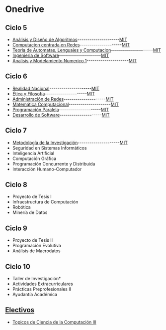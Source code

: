 # Onedrive

## Ciclo 5
- [Análisis y Diseño de Algoritmos](https://unipe-my.sharepoint.com/:f:/g/personal/jesus_santacruz_b_uni_pe/ErZfureyTqZMt5ooSOu3lcQB4UPcZ9wXPxjUap4ImDCXHA?e=PvG7Qc)---------------------[MIT](https://ocw.mit.edu/courses/6-046j-design-and-analysis-of-algorithms-spring-2015/)
- [Computacion centrada en Redes](https://1drv.ms/f/c/fdb226ef3c2e079a/EpoHLjzvJrIggP1XnQAAAAABxNtC_QjDCQizeX3Zd7ujHw?e=HbByrv)---------------------[MIT]()
- [Teoria de Automatas, Lenguajes y Computacion](https://1drv.ms/f/c/fdb226ef3c2e079a/EpoHLjzvJrIggP1YnQAAAAABYmiW1CWIqKK68ODk7NB23A?e=l1pdBJ)---------------------[MIT](https://ocw.mit.edu/courses/6-045j-automata-computability-and-complexity-spring-2011/)
- [Ingenieria de Software](https://1drv.ms/f/c/fdb226ef3c2e079a/EpoHLjzvJrIggP1anQAAAAABzwyfmQGqd8ktb6SC-sYNIw?e=2NBI7g)---------------------[MIT](https://ocw.mit.edu/courses/6-170-laboratory-in-software-engineering-fall-2005/)
- [Analisis y Modelamiento Numerico 1](https://unipe-my.sharepoint.com/:f:/g/personal/jesus_santacruz_b_uni_pe/EkK8lxMdJn5CjPDuAxPwlQABZKesenxsYOT2sKRcYtA00Q?e=6aI8ML)---------------------[MIT](https://ocw.mit.edu/courses/18-330-introduction-to-numerical-analysis-spring-2012/)
## Ciclo 6  
- [Realidad Nacional](https://1drv.ms/f/c/fdb226ef3c2e079a/EpoHLjzvJrIggP1bnQAAAAABxdUqjMvOyrvKzVwioKozYQ?e=aaSpZB)---------------------[MIT]()  
- [Ética y Filosofía](https://1drv.ms/f/c/fdb226ef3c2e079a/EpoHLjzvJrIggP1cnQAAAAABRJ85nb3ZieiPbqZ0hyGlKg?e=4cJd46)---------------------[MIT]()  
- [Administración de Redes](https://unipe-my.sharepoint.com/:f:/g/personal/jesus_santacruz_b_uni_pe/EotGXlhcLR9Hvh_KfP6C6ZkBOeo22vtTTHFXVv-_myawGw?e=gBiBsX)---------------------[MIT]()  
- [Matemática Computacional](https://1drv.ms/f/c/fdb226ef3c2e079a/EpoHLjzvJrIggP1enQAAAAABKXJPBbU-s3kLpcC4XUJkCA?e=ituIiK)---------------------[MIT]()  
- [Programación Paralela](https://1drv.ms/f/c/fdb226ef3c2e079a/EpoHLjzvJrIggP1fnQAAAAABD9Y68b7kJRYHrkLEH7kjuA?e=aFqOsT)---------------------[MIT]()  
- [Desarrollo de Software](https://1drv.ms/f/c/fdb226ef3c2e079a/EpoHLjzvJrIggP1gnQAAAAABKHgzCVifMridZIBrGsv_Tw?e=RJWeet)---------------------[MIT]()  

## Ciclo 7  
- [Metodología de la Investigación](https://1drv.ms/f/c/fdb226ef3c2e079a/EpoHLjzvJrIggP1mnQAAAAAB7mCc_5_HRFtHlJxO7d8qSw?e=0QBcAl)---------------------[MIT]()  
- Seguridad en Sistemas Informáticos  
- Inteligencia Artificial  
- Computación Gráfica  
- Programación Concurrente y Distribuida  
- Interacción Humano-Computador  

## Ciclo 8  
- Proyecto de Tesis I  
- Infraestructura de Computación  
- Robótica  
- Minería de Datos  

## Ciclo 9  
- Proyecto de Tesis II  
- Programación Evolutiva  
- Análisis de Macrodatos  

## Ciclo 10  
- Taller de Investigación*  
- Actividades Extracurriculares  
- Prácticas Preprofesionales II  
- Ayudantía Académica  

## [Electivos](Electivos.md)
- [Topicos de Ciencia de la Computación III](https://unipe-my.sharepoint.com/:f:/g/personal/jesus_santacruz_b_uni_pe/EhOW8OYAtMZNqfPP0JNhxFMBcKZP26JaQ0-2K3Z4tv6Hpw?e=6RHpus)
